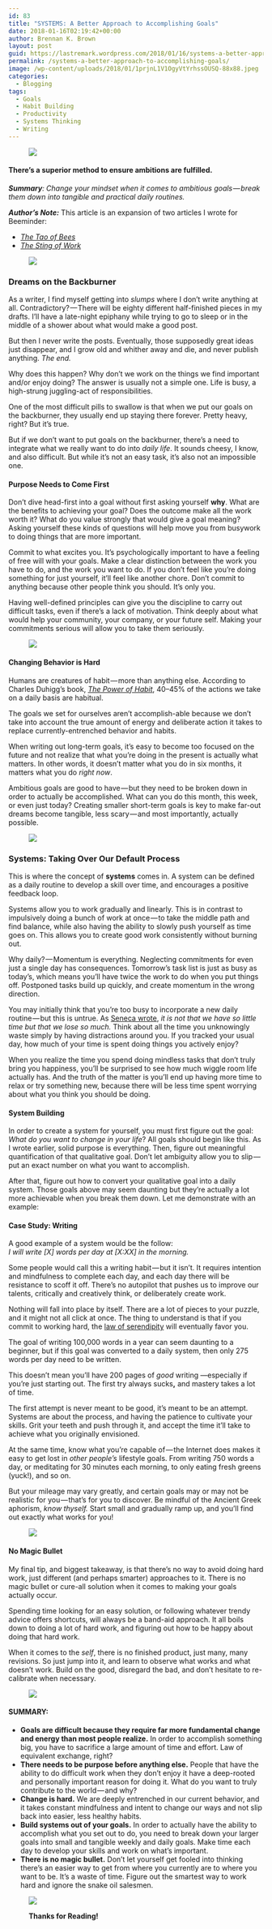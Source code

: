 ```yaml
---
id: 83
title: "SYSTEMS: A Better Approach to Accomplishing Goals"
date: 2018-01-16T02:19:42+00:00
author: Brennan K. Brown
layout: post
guid: https://lastremark.wordpress.com/2018/01/16/systems-a-better-approach-to-accomplishing-goals/
permalink: /systems-a-better-approach-to-accomplishing-goals/
image: /wp-content/uploads/2018/01/1prjnL1V1OgyVtYrhssOUSQ-88x88.jpeg
categories:
  - Blogging
tags:
  - Goals
  - Habit Building
  - Productivity
  - Systems Thinking
  - Writing
---
```


<figure><img src="https://cdn-images-1.medium.com/max/800/1*75f3FyFy5_WnAC4joYEXJQ.png" data-width="4000" data-height="250"></figure>

#### There’s a superior method to ensure ambitions are fulfilled.

<b>_Summary_</b>_: Change your mindset when it comes to ambitious goals — break them down into tangible and practical daily routines._

<b>_Author’s Note:_</b> This article is an expansion of two articles I wrote for Beeminder:

- <a href="https://blog.beeminder.com/tao/" target="_blank" rel="noopener noreferrer"><em>The Tao of Bees</em></a>
- <a href="https://blog.beeminder.com/tao2/" target="_blank" rel="noopener noreferrer"><em>The Sting of Work</em></a>
<figure>

<img src="https://cdn-images-1.medium.com/max/800/1*89KCIhYz12DKDRbMNvFA2Q.png" data-width="1400" data-height="148" /> </figure>

### Dreams on the Backburner

As a writer, I find myself getting into _slumps_ where I don’t write anything at all. Contradictory? — There will be eighty different half-finished pieces in my drafts. I’ll have a late-night epiphany while trying to go to sleep or in the middle of a shower about what would make a good post.

But then I never write the posts. Eventually, those supposedly great ideas just disappear, and I grow old and whither away and die, and never publish anything. _The end._

<!--more-->

Why does this happen? Why don’t we work on the things we find important and/or enjoy doing? The answer is usually not a simple one. Life is busy, a high-strung juggling-act of responsibilities.

One of the most difficult pills to swallow is that when we put our goals on the backburner, they usually end up staying there forever. Pretty heavy, right? But it’s true.

But if we don’t want to put goals on the backburner, there’s a need to integrate what we really want to do into _daily life_. It sounds cheesy, I know, and also difficult. But while it’s not an easy task, it’s also not an impossible one.

#### Purpose Needs to Come First

Don’t dive head-first into a goal without first asking yourself <b>why</b>. What are the benefits to achieving your goal? Does the outcome make all the work worth it? What do you value strongly that would give a goal meaning? Asking yourself these kinds of questions will help move you from busywork to doing things that are more important.

Commit to what excites you. It’s psychologically important to have a feeling of free will with your goals. Make a clear distinction between the work you have to do, and the work you want to do. If you don’t feel like you’re doing something for just yourself, it’ll feel like another chore. Don’t commit to anything because other people think you should. It’s only you.

Having well-defined principles can give you the discipline to carry out difficult tasks, even if there’s a lack of motivation. Think deeply about what would help your community, your company, or your future self. Making your commitments serious will allow you to take them seriously.

<figure>

<img src="https://cdn-images-1.medium.com/max/600/1*4WFFKvC1DWGtHtDzM141gw.png" data-width="1400" data-height="600" /> </figure>

#### Changing Behavior is Hard

Humans are creatures of habit — more than anything else. According to Charles Duhigg’s book, <a href="http://charlesduhigg.com/the-power-of-habit/" target="_blank" rel="noopener noreferrer"><em>The Power of Habit</em></a>, 40–45% of the actions we take on a daily basis are habitual.

The goals we set for ourselves aren’t accomplish-able because we don’t take into account the true amount of energy and deliberate action it takes to replace currently-entrenched behavior and habits.

When writing out long-term goals, it’s easy to become too focused on the future and not realize that what you’re doing in the present is actually what matters. In other words, it doesn’t matter what you do in six months, it matters what you do _right now_.

Ambitious goals are good to have — but they need to be broken down in order to actually be accomplished. What can you do this month, this week, or even just today? Creating smaller short-term goals is key to make far-out dreams become tangible, less scary — and most importantly, actually possible.

<figure>

<img src="https://cdn-images-1.medium.com/max/800/1*A1HXExeRru-asgR6_gN4Sw.png" data-width="1400" data-height="62" /> </figure>

### Systems: Taking Over Our Default Process

This is where the concept of <b>systems</b> comes in. A system can be defined as a daily routine to develop a skill over time, and encourages a positive feedback loop.

Systems allow you to work gradually and linearly. This is in contrast to impulsively doing a bunch of work at once — to take the middle path and find balance, while also having the ability to slowly push yourself as time goes on. This allows you to create good work consistently without burning out.

Why daily? — Momentum is everything. Neglecting commitments for even just a single day has consequences. Tomorrow’s task list is just as busy as today’s, which means you’ll have twice the work to do when you put things off. Postponed tasks build up quickly, and create momentum in the wrong direction.

You may initially think that you’re too busy to incorporate a new daily routine — but this is untrue. As <a title="On The Shortness of Life" href="http://www.philosophicalsociety.com/archives/on%20the%20shortness%20of%20life.htm" target="_blank" rel="noopener noreferrer">Seneca wrote</a>, _it is not that we have so little time but that we lose so much._ Think about all the time you unknowingly waste simply by having distractions around you. If you tracked your usual day, how much of your time is spent doing things you actively enjoy?

When you realize the time you spend doing mindless tasks that don’t truly bring you happiness, you’ll be surprised to see how much wiggle room life actually has. And the truth of the matter is you’ll end up having more time to relax or try something new, because there will be less time spent worrying about what you think you should be doing.

#### System Building

In order to create a system for yourself, you must first figure out the goal: _What do you want to change in your life_? All goals should begin like this. As I wrote earlier, solid purpose is everything. Then, figure out meaningful quantification of that qualitative goal. Don’t let ambiguity allow you to slip — put an exact number on what you want to accomplish.

After that, figure out how to convert your qualitative goal into a daily system. Those goals above may seem daunting but they’re actually a lot more achievable when you break them down. Let me demonstrate with an example:

#### Case Study: Writing

A good example of a system would be the follow:  
_I will write [X] words per day at [X:XX] in the morning._

Some people would call this a writing habit — but it isn’t. It requires intention and mindfulness to complete each day, and each day there will be resistance to scoff it off. There’s no autopilot that pushes us to improve our talents, critically and creatively think, or deliberately create work.

Nothing will fall into place by itself. There are a lot of pieces to your puzzle, and it might not all click at once. The thing to understand is that if you commit to working hard, the <a title="Lady Luck favors the one who tries." href="http://www.anvari.org/fortune/Miscellaneous_Collections/342733_laws-of-serendipity-1-in-order-to-discover-anything-you-must-be-looking-for-something.html" target="_blank" rel="noopener noreferrer">law of serendipity</a> will eventually favor you.

The goal of writing 100,000 words in a year can seem daunting to a beginner, but if this goal was converted to a daily system, then only 275 words per day need to be written.

This doesn’t mean you’ll have 200 pages of _good_ writing —especially if you’re just starting out. The first try always sucks<b>,</b> and mastery takes a lot of time.

The first attempt is never meant to be good, it’s meant to be an attempt. Systems are about the process, and having the patience to cultivate your skills. Grit your teeth and push through it, and accept the time it’ll take to achieve what you originally envisioned.

At the same time, know what you’re capable of — the Internet does makes it easy to get lost in _other people’s_ lifestyle goals. From writing 750 words a day, or meditating for 30 minutes each morning, to only eating fresh greens (yuck!), and so on.

But your mileage may vary greatly, and certain goals may or may not be realistic for you — that’s for you to discover. Be mindful of the Ancient Greek aphorism, _know thyself._ Start small and gradually ramp up, and you’ll find out exactly what works for you!

<figure>

<img src="https://cdn-images-1.medium.com/max/1200/1*-uwsLPQgzkCKZfe_EqrcvQ.png" data-width="2000" data-height="1000" /> </figure>

#### No Magic Bullet

My final tip, and biggest takeaway, is that there’s no way to avoid doing hard work, just different (and perhaps smarter) approaches to it. There is no magic bullet or cure-all solution when it comes to making your goals actually occur.

Spending time looking for an easy solution, or following whatever trendy advice offers shortcuts, will always be a band-aid approach. It all boils down to doing a lot of hard work, and figuring out how to be happy about doing that hard work.

When it comes to the _self_, there is no finished product, just many, many revisions. So just jump into it, and learn to observe what works and what doesn’t work. Build on the good, disregard the bad, and don’t hesitate to re-calibrate when necessary.

<figure>

<img src="https://cdn-images-1.medium.com/max/800/1*A1HXExeRru-asgR6_gN4Sw.png" data-width="1400" data-height="62" /> </figure>

#### SUMMARY:

- <b>Goals are difficult because they require far more fundamental change and energy than most people realize.</b> In order to accomplish something big, you have to sacrifice a large amount of time and effort. Law of equivalent exchange, right?
- <b>There needs to be purpose before anything else.</b> People that have the ability to do difficult work when they don’t enjoy it have a deep-rooted and personally important reason for doing it. What do you want to truly contribute to the world — and why?
- <b>Change is hard.</b> We are deeply entrenched in our current behavior, and it takes constant mindfulness and intent to change our ways and not slip back into easier, less healthy habits.
- <b>Build systems out of your goals.</b> In order to actually have the ability to accomplish what you set out to do, you need to break down your larger goals into small and tangible weekly and daily goals. Make time each day to develop your skills and work on what’s important.
- <b>There is no magic bullet.</b> Don’t let yourself get fooled into thinking there’s an easier way to get from where you currently are to where you want to be. It’s a waste of time. Figure out the smartest way to work hard and ignore the snake oil salesmen.
<figure class="wp-caption">

<img src="https://cdn-images-1.medium.com/max/800/1*pRon9UAtEO-JzTY-7mg1jA.png" data-width="2400" data-height="1800"><figcaption class="wp-caption-text"><b>Thanks for Reading!</b></figcaption></figure>
